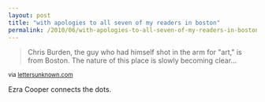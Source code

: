 ```yaml
---
layout: post
title: "with apologies to all seven of my readers in boston"
permalink: /2010/06/with-apologies-to-all-seven-of-my-readers-in-boston.html
---
```


<blockquote><p>Chris Burden, the guy who had himself shot in the arm for &quot;art,&quot; is from Boston. The nature of this place is slowly becoming clear...</p></blockquote>

<p><small>via <a href="http://lettersunknown.com/archives/001530.html">lettersunknown.com</a></small></p>

<p>Ezra Cooper connects the dots.</p>


